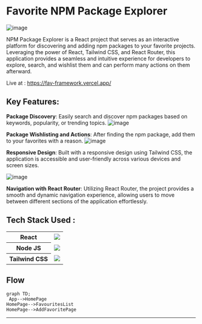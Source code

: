 # Favorite NPM Package Explorer

![image](https://github.com/karnking/fav-framework/assets/68837552/8c92e2da-90d0-4fec-9787-9ace071593d2)

NPM Package Explorer is a React project that serves as an interactive platform for discovering and adding npm packages to your favorite projects. Leveraging the power of React, Tailwind CSS, and React Router, this application provides a seamless and intuitive experience for developers to explore, search, and wishlist them and can perform many actions on them afterward.

Live at : https://fav-framework.vercel.app/

## Key Features:

**Package Discovery**: Easily search and discover npm packages based on keywords, popularity, or trending topics.
![image](https://github.com/karnking/fav-framework/assets/68837552/8d4330e4-3a7f-47aa-b7ab-efe6b46d65be)

**Package Wishlisting and Actions**: After finding the npm package, add them to your favorites with a reason.
![image](https://github.com/karnking/fav-framework/assets/68837552/91d25785-1455-44a3-b811-c35b63371873)

**Responsive Design**: Built with a responsive design using Tailwind CSS, the application is accessible and user-friendly across various devices and screen sizes.

![image](https://github.com/karnking/fav-framework/assets/68837552/c57a6393-8f9d-4807-bf64-a3f57d2adabb)

**Navigation with React Router**: Utilizing React Router, the project provides a smooth and dynamic navigation experience, allowing users to move between different sections of the application effortlessly.

## Tech Stack Used :
<div>
<table style="width: 100%; border: none;" cellspacing="0" cellpadding="0" border="0">
  <tr>
    <th >React</th>
    <td ><img src="https://skillicons.dev/icons?i=react" /></td>
  </tr>
  <tr>
    <th >Node JS</th>
    <td ><img src="https://skillicons.dev/icons?i=nodejs" /></td>
  </tr>
  </tr>
  <tr>
    <th >Tailwind CSS</th>
    <td ><img src="https://skillicons.dev/icons?i=tailwind" /></td>
  </tr>
  
</table>

## Flow

```mermaid
graph TD;
 App-->HomePage
HomePage-->FavouritesList
HomePage-->AddFavoritePage

```

---
</div>
</div>



